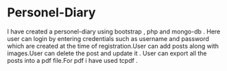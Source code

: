 # Personel-Diary
I have created a personel-diary using bootstrap , php and mongo-db . Here user can login by entering credentials such as username and password
which are created at the time of registration.User can add posts along with images.User can delete the post and update it . User can export all 
the posts into a pdf file.For pdf i have used tcpdf .
